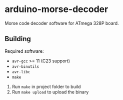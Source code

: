 # arduino-morse-decoder

Morse code decoder software for ATmega 328P board.

## Building

Required software:

- `avr-gcc` >= 11 (C23 support)
- `avr-binutils`
- `avr-libc`
- `make`

1. Run `make` in project folder to build
2. Run `make upload` to upload the binary
